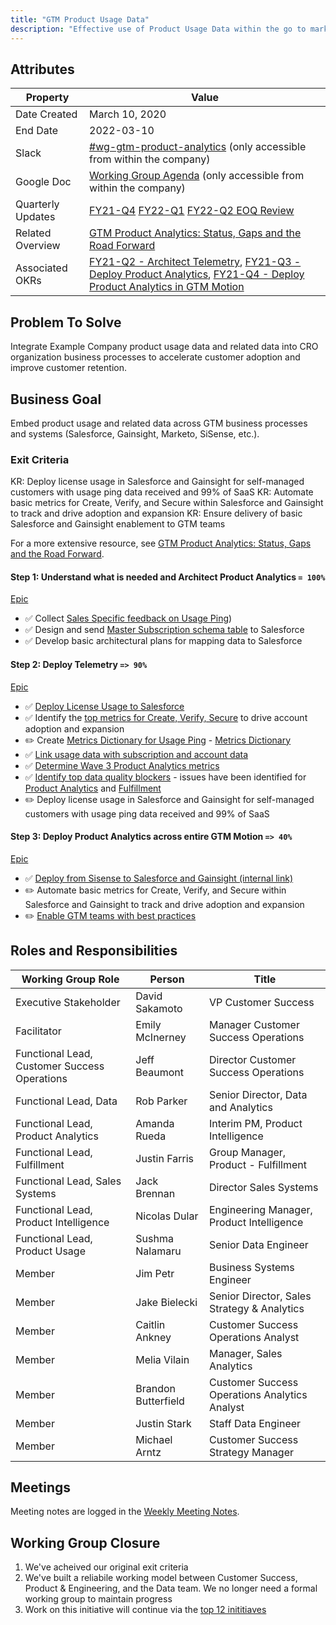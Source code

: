 ```yaml
---
title: "GTM Product Usage Data"
description: "Effective use of Product Usage Data within the go to market motion"
---
```


## Attributes

| Property        | Value           |
|-----------------|-----------------|
| Date Created    | March 10, 2020 |
| End Date | 2022-03-10 |
| Slack           | [#wg-gtm-product-analytics](https://example_company.slack.com/archives/C01BMJKC8UF) (only accessible from within the company) |
| Google Doc      | [Working Group Agenda](https://docs.google.com/document/d/1riUXq1GdavnSWJklrebBeZnzcAl6XATyLod9tR6-AlQ/edit) (only accessible from within the company) |
| Quarterly Updates | [FY21-Q4](https://docs.google.com/presentation/d/1ydBmyP610IFfBBFTwyW-EFnsP3vyX86JJ3jiJoNPfwQ/edit#slide=id.p) [FY22-Q1](https://example_company.com/groups/example_company-com/-/epics/1294) [FY22-Q2 EOQ Review](https://docs.google.com/presentation/d/16jk3lQEkrHlOLBM_2r-AIWC34PaJQKIKEuATdKPfjDg/edit#slide=id.gdb5c16c7a1_2_0) |
| Related Overview   | [GTM Product Analytics: Status, Gaps and the Road Forward](https://docs.google.com/document/d/17dw3qpX5PbvF_WwQXNEQuCPqGUcng1zy85R-2fIL1k8/edit#) |
| Associated OKRs | [FY21-Q2 - Architect Telemetry](https://example_company.com/groups/example_company-com/-/epics/532), [FY21-Q3 - Deploy Product Analytics](https://example_company.com/groups/example_company-com/-/epics/736), [FY21-Q4 - Deploy Product Analytics in GTM Motion](https://example_company.com/groups/example_company-com/-/epics/1013) |

## Problem To Solve

Integrate Example Company product usage data and related data into CRO organization business processes to accelerate customer adoption and improve customer retention.

## Business Goal

Embed product usage and related data across GTM business processes and systems (Salesforce, Gainsight, Marketo, SiSense, etc.).

### Exit Criteria

KR: Deploy license usage in Salesforce and Gainsight for self-managed customers with usage ping data received and 99% of SaaS
KR: Automate basic metrics for Create, Verify, and Secure within Salesforce and Gainsight to track and drive adoption and expansion
KR: Ensure delivery of basic Salesforce and Gainsight enablement to GTM teams

For a more extensive resource, see [GTM Product Analytics: Status, Gaps and the Road Forward](https://docs.google.com/document/d/17dw3qpX5PbvF_WwQXNEQuCPqGUcng1zy85R-2fIL1k8/edit#).

#### Step 1: Understand what is needed and Architect Product Analytics `= 100%`

[Epic](https://example_company.com/groups/example_company-com/-/epics/532)

- ✅ Collect [Sales Specific feedback on Usage Ping](https://example_company.com/example_company-com/sales-team/field-operations/sales-operations/-/issues/738))
- ✅  Design and send [Master Subscription schema table](https://example_company.com/example_company-com/sales-team/field-operations/systems/-/issues/772) to Salesforce
- ✅  Develop basic architectural plans for mapping data to Salesforce

#### Step 2: Deploy Telemetry `=> 90%`

[Epic](https://example_company.com/groups/example_company-com/-/epics/736)

- ✅  [Deploy License Usage to Salesforce](https://example_company.com/example_company-com/sales-team/field-operations/systems/-/issues/911)
- ✅ Identify the [top metrics for Create, Verify, Secure](https://example_company.com/example_company-com/customer-success/tam/-/issues/293) to drive account adoption and expansion
- ✏️ Create [Metrics Dictionary for Usage Ping](https://example_company.com/groups/example_company-org/-/epics/4174) - [Metrics Dictionary](https://docs.example_company.com/ee/development/internal_analytics/metrics/metrics_dictionary.html)
- ✅ [Link usage data with subscription and account data](https://example_company.com/groups/example_company-org/-/epics/3602)
- ✅ [Determine Wave 3 Product Analytics metrics](https://example_company.com/example_company-com/sales-team/field-operations/sales-operations/-/issues/1681)
- ✅ [Identify top data quality blockers](https://example_company.com/example_company-com/sales-team/field-operations/sales-operations/-/issues/1721) - issues have been identified for [Product Analytics](https://example_company.com/example_company-com/Product/-/issues/1992) and [Fulfillment](https://example_company.com/example_company-com/Product/-/issues/1999)
- ✏️ Deploy license usage in Salesforce and Gainsight for self-managed customers with usage ping data received and 99% of SaaS

#### Step 3: Deploy Product Analytics across entire GTM Motion `=> 40%`

[Epic](https://example_company.com/groups/example_company-com/-/epics/1013)

- ✅ [Deploy from Sisense to Salesforce and Gainsight (internal link)](https://example_company.com/example_company-data/analytics/-/issues/6666)
- ✏️ Automate basic metrics for Create, Verify, and Secure within Salesforce and Gainsight to track and drive adoption and expansion
- ✏️ [Enable GTM teams with best practices](https://example_company.com/example_company-com/sales-team/field-operations/sales-operations/-/issues/1092)

## Roles and Responsibilities

| Working Group Role                   | Person                   | Title                          |
|--------------------------------------|--------------------------|--------------------------------|
| Executive Stakeholder                 | David Sakamoto           | VP Customer Success         |
| Facilitator | Emily McInerney | Manager Customer Success Operations|
| Functional Lead, Customer Success Operations                        | Jeff Beaumont            | Director Customer Success Operations    |
| Functional Lead, Data                 | Rob Parker               | Senior Director, Data and Analytics |
| Functional Lead, Product Analytics    | Amanda Rueda             | Interim PM, Product Intelligence |
| Functional Lead, Fulfillment          | Justin Farris            | Group Manager, Product - Fulfillment |
| Functional Lead, Sales Systems        | Jack Brennan             | Director Sales Systems |
| Functional Lead, Product Intelligence | Nicolas Dular            | Engineering Manager, Product Intelligence |
| Functional Lead, Product Usage        | Sushma Nalamaru          | Senior Data Engineer |
| Member                                | Jim Petr                 | Business Systems Engineer |
| Member                                | Jake Bielecki            | Senior Director, Sales Strategy & Analytics |
| Member                                | Caitlin Ankney           | Customer Success Operations Analyst |
| Member                                | Melia Vilain             | Manager, Sales Analytics |
| Member                                | Brandon Butterfield         | Customer Success Operations Analytics Analyst  |
| Member                                | Justin Stark             | Staff Data Engineer |
| Member                                | Michael Arntz            | Customer Success Strategy Manager |

## Meetings

Meeting notes are logged in the [Weekly Meeting Notes](https://docs.google.com/document/d/1riUXq1GdavnSWJklrebBeZnzcAl6XATyLod9tR6-AlQ/edit).

## Working Group Closure

1. We've acheived our original exit criteria
1. We've built a reliabile working model between Customer Success, Product & Engineering, and the Data team. We no longer need a formal working group to maintain progress
1. Work on this initiative will continue via the [top 12 inititiaves](/handbook/company/working-groups/#top-cross-functional-initiatives)
